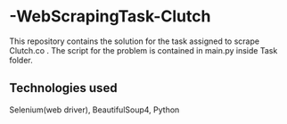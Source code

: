 # -WebScrapingTask-Clutch

This repository contains the solution for the task assigned to scrape Clutch.co .
The script for the problem is contained in main.py inside Task folder.

## Technologies used
Selenium(web driver), BeautifulSoup4, Python


